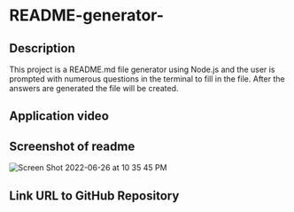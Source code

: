 # README-generator-
## Description 
This project is a README.md file generator using Node.js and the user is prompted with numerous questions in the terminal to fill in the file. After the answers are generated the file will be created. 

## Application video
## Screenshot of readme
![Screen Shot 2022-06-26 at 10 35 45 PM](https://user-images.githubusercontent.com/97936992/175851675-07f18d51-54bd-42c5-8a6e-8eea2238ef97.png)


## Link URL to GitHub Repository
